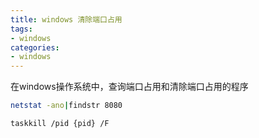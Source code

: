 ```yaml
---
title: windows 清除端口占用
tags:
- windows
categories:
- windows
---
```


在windows操作系统中，查询端口占用和清除端口占用的程序
```bash
netstat -ano|findstr 8080

taskkill /pid {pid} /F
```
